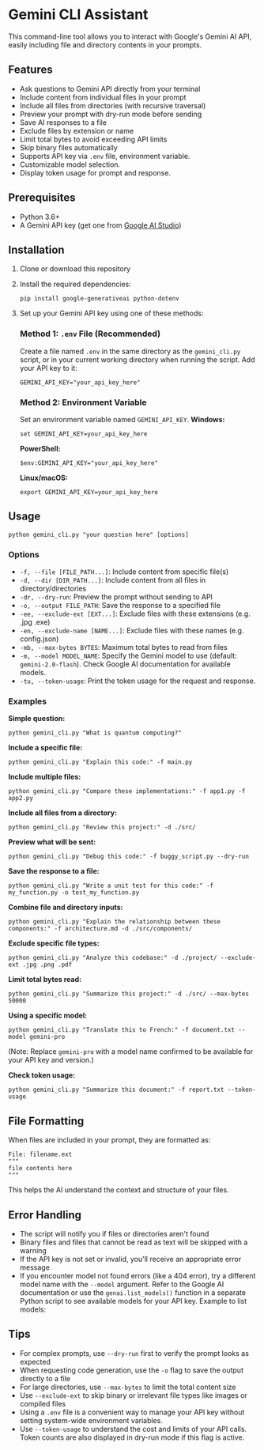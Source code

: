 # Gemini CLI Assistant

This command-line tool allows you to interact with Google's Gemini AI API, easily including file and directory contents in your prompts.

## Features

- Ask questions to Gemini API directly from your terminal
- Include content from individual files in your prompt
- Include all files from directories (with recursive traversal)
- Preview your prompt with dry-run mode before sending
- Save AI responses to a file
- Exclude files by extension or name
- Limit total bytes to avoid exceeding API limits
- Skip binary files automatically
- Supports API key via `.env` file, environment variable.
- Customizable model selection.
- Display token usage for prompt and response.

## Prerequisites

- Python 3.6+
- A Gemini API key (get one from [Google AI Studio](https://aistudio.google.com/))

## Installation

1. Clone or download this repository
2. Install the required dependencies:
   ```
   pip install google-generativeai python-dotenv
   ```
3. Set up your Gemini API key using one of these methods:

   ### Method 1: `.env` File (Recommended)
   Create a file named `.env` in the same directory as the `gemini_cli.py` script, or in your current working directory when running the script. Add your API key to it:
   ```
   GEMINI_API_KEY="your_api_key_here"
   ```

   ### Method 2: Environment Variable
   Set an environment variable named `GEMINI_API_KEY`.
   **Windows:**
   ```
   set GEMINI_API_KEY=your_api_key_here
   ```
   
   **PowerShell:**
   ```
   $env:GEMINI_API_KEY="your_api_key_here"
   ```
   
   **Linux/macOS:**
   ```
   export GEMINI_API_KEY=your_api_key_here
   ```

## Usage

```
python gemini_cli.py "your question here" [options]
```

### Options

- `-f, --file [FILE_PATH...]`: Include content from specific file(s)
- `-d, --dir [DIR_PATH...]`: Include content from all files in directory/directories
- `-dr, --dry-run`: Preview the prompt without sending to API
- `-o, --output FILE_PATH`: Save the response to a specified file
- `-ee, --exclude-ext [EXT...]`: Exclude files with these extensions (e.g. .jpg .exe)
- `-en, --exclude-name [NAME...]`: Exclude files with these names (e.g. config.json)
- `-mb, --max-bytes BYTES`: Maximum total bytes to read from files
- `-m, --model MODEL_NAME`: Specify the Gemini model to use (default: `gemini-2.0-flash`). Check Google AI documentation for available models.
- `-tu, --token-usage`: Print the token usage for the request and response.

### Examples

**Simple question:**
```
python gemini_cli.py "What is quantum computing?"
```

**Include a specific file:**
```
python gemini_cli.py "Explain this code:" -f main.py
```

**Include multiple files:**
```
python gemini_cli.py "Compare these implementations:" -f app1.py -f app2.py
```

**Include all files from a directory:**
```
python gemini_cli.py "Review this project:" -d ./src/
```

**Preview what will be sent:**
```
python gemini_cli.py "Debug this code:" -f buggy_script.py --dry-run
```

**Save the response to a file:**
```
python gemini_cli.py "Write a unit test for this code:" -f my_function.py -o test_my_function.py
```

**Combine file and directory inputs:**
```
python gemini_cli.py "Explain the relationship between these components:" -f architecture.md -d ./src/components/
```

**Exclude specific file types:**
```
python gemini_cli.py "Analyze this codebase:" -d ./project/ --exclude-ext .jpg .png .pdf
```

**Limit total bytes read:**
```
python gemini_cli.py "Summarize this project:" -d ./src/ --max-bytes 50000
```

**Using a specific model:**
```
python gemini_cli.py "Translate this to French:" -f document.txt --model gemini-pro
```
(Note: Replace `gemini-pro` with a model name confirmed to be available for your API key and version.)

**Check token usage:**
```
python gemini_cli.py "Summarize this document:" -f report.txt --token-usage
```

## File Formatting

When files are included in your prompt, they are formatted as:

```
File: filename.ext
"""
file contents here
"""
```

This helps the AI understand the context and structure of your files.

## Error Handling

- The script will notify you if files or directories aren't found
- Binary files and files that cannot be read as text will be skipped with a warning
- If the API key is not set or invalid, you'll receive an appropriate error message
- If you encounter model not found errors (like a 404 error), try a different model name with the `--model` argument. Refer to the Google AI documentation or use the `genai.list_models()` function in a separate Python script to see available models for your API key. Example to list models:

## Tips

- For complex prompts, use `--dry-run` first to verify the prompt looks as expected
- When requesting code generation, use the `-o` flag to save the output directly to a file
- For large directories, use `--max-bytes` to limit the total content size
- Use `--exclude-ext` to skip binary or irrelevant file types like images or compiled files
- Using a `.env` file is a convenient way to manage your API key without setting system-wide environment variables.
- Use `--token-usage` to understand the cost and limits of your API calls. Token counts are also displayed in dry-run mode if this flag is active.
